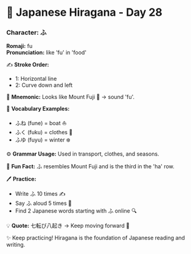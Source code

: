 # 📖 Japanese Hiragana - Day 28

### Character: ふ  
**Romaji:** fu  
**Pronunciation:** like 'fu' in 'food'  

✍️ **Stroke Order:**  
- 1: Horizontal line
- 2: Curve down and left

📝 **Mnemonic:** Looks like Mount Fuji 🗻 → sound 'fu'.  

📌 **Vocabulary Examples:**  
- ふね (fune) = boat ⛵
- ふく (fuku) = clothes 👕
- ふゆ (fuyu) = winter ❄️

⚙️ **Grammar Usage:** Used in transport, clothes, and seasons.  

🎉 **Fun Fact:** ふ resembles Mount Fuji and is the third in the 'ha' row.  

🖊️ **Practice:**  
- Write ふ 10 times ✍️
- Say ふ aloud 5 times 🎤
- Find 2 Japanese words starting with ふ online 🔍

💡 **Quote:** 七転び八起き → Keep moving forward 💪  

✨ Keep practicing! Hiragana is the foundation of Japanese reading and writing.

